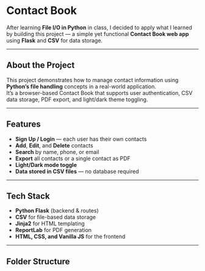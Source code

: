 #  Contact Book 

After learning **File I/O in Python** in class, I decided to apply what I learned by building this project — a simple yet functional **Contact Book web app** using **Flask** and **CSV** for data storage.

---

## About the Project
This project demonstrates how to manage contact information using **Python’s file handling** concepts in a real-world application.  
It’s a browser-based Contact Book that supports user authentication, CSV data storage, PDF export, and light/dark theme toggling.

---

##  Features
-  **Sign Up / Login** — each user has their own contacts  
-  **Add**, **Edit**, and **Delete** contacts  
-  **Search** by name, phone, or email  
-  **Export** all contacts or a single contact as PDF  
-  **Light/Dark mode toggle**  
-  **Data stored in CSV files** — no database required  

---

## Tech Stack
- **Python Flask** (backend & routes)  
- **CSV** for file-based data storage  
- **Jinja2** for HTML templating  
- **ReportLab** for PDF generation  
- **HTML, CSS, and Vanilla JS** for the frontend  

---

## Folder Structure
